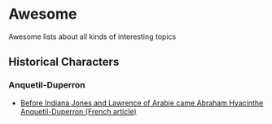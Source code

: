 # Awesome

Awesome lists about all kinds of interesting topics

## Historical Characters

### Anquetil-Duperron

* [Before Indiana Jones and Lawrence of Arabie came Abraham Hyacinthe Anquetil-Duperron (French article)](https://terrediran.com/avant-indiana-jones-abraham-hyacinthe-anquetil-duperron/)
